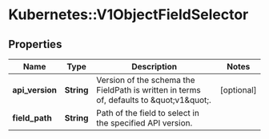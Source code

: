 # Kubernetes::V1ObjectFieldSelector

## Properties
Name | Type | Description | Notes
------------ | ------------- | ------------- | -------------
**api_version** | **String** | Version of the schema the FieldPath is written in terms of, defaults to \&quot;v1\&quot;. | [optional] 
**field_path** | **String** | Path of the field to select in the specified API version. | 



